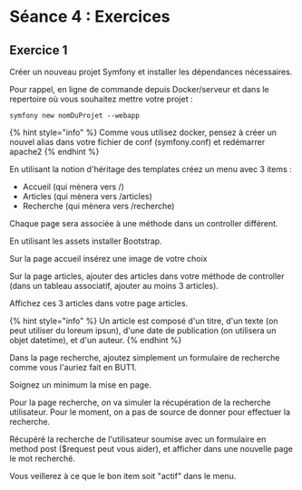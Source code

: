 # Séance 4 : Exercices

## Exercice 1

Créer un nouveau projet Symfony et installer les dépendances nécessaires.

Pour rappel, en ligne de commande depuis Docker/serveur et dans le repertoire où vous souhaitez mettre votre projet :

`symfony new nomDuProjet --webapp`

{% hint style="info" %}
Comme vous utilisez docker, pensez à créer un nouvel alias dans votre fichier de conf (symfony.conf) et redémarrer apache2
{% endhint %}

En utilisant la notion d'héritage des templates créez un menu avec 3 items :

* Accueil (qui mènera vers /)
* Articles (qui mènera vers /articles)
* Recherche (qui mènera vers /recherche)

Chaque page sera associée à une méthode dans un controller différent.

En utilisant les assets installer Bootstrap.

Sur la page accueil insérez une image de votre choix

Sur la page articles, ajouter des articles dans votre méthode de controller (dans un tableau associatif, ajouter au moins 3 articles).

Affichez ces 3 articles dans votre page articles.

{% hint style="info" %}
Un article est composé d'un titre, d'un texte (on peut utiliser du loreum ipsun), d'une date de publication (on utilisera un objet datetime), et d'un auteur.&#x20;
{% endhint %}

Dans la page recherche, ajoutez simplement un formulaire de recherche comme vous l'auriez fait en BUT1.

Soignez un minimum la mise en page.



Pour la page recherche, on va simuler la récupération de la recherche utilisateur. Pour le moment, on a pas de source de donner pour effectuer la recherche.

Récupéré la recherche de l'utilisateur soumise avec un formulaire en method post ($request peut vous aider), et afficher dans une nouvelle page le mot recherché.



Vous veillerez à ce que le bon item soit "actif" dans le menu.&#x20;
